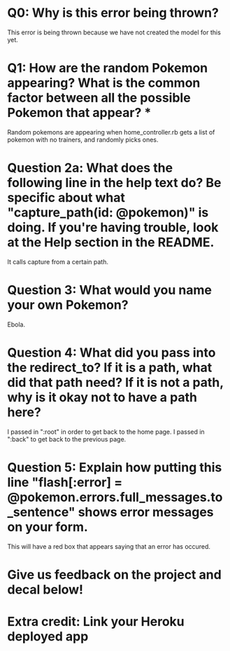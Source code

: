 # Q0: Why is this error being thrown?
This error is being thrown because we have not created the model for this yet.


# Q1: How are the random Pokemon appearing? What is the common factor between all the possible Pokemon that appear? *
Random pokemons are appearing when home_controller.rb gets a list of pokemon with no trainers, and randomly picks ones.

# Question 2a: What does the following line in the help text do? Be specific about what "capture_path(id: @pokemon)" is doing. If you're having trouble, look at the Help section in the README.
It calls capture from a certain path.

# Question 3: What would you name your own Pokemon?
Ebola.

# Question 4: What did you pass into the redirect_to? If it is a path, what did that path need? If it is not a path, why is it okay not to have a path here?
I passed in ":root" in order to get back to the home page. I passed in ":back" to get back to the previous page.

# Question 5: Explain how putting this line "flash[:error] = @pokemon.errors.full_messages.to_sentence" shows error messages on your form.
This will have a red box that appears saying that an error has occured.


# Give us feedback on the project and decal below!

# Extra credit: Link your Heroku deployed app
